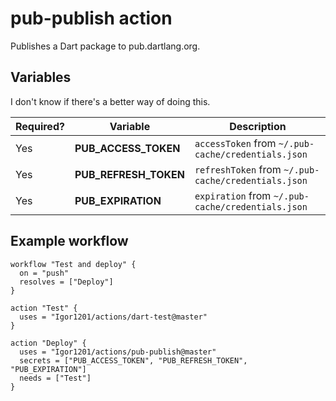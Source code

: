 # pub-publish action

Publishes a Dart package to pub.dartlang.org.

## Variables

I don't know if there's a better way of doing this.

| Required? | Variable                 | Description                                         |
|-----------|--------------------------|-----------------------------------------------------|
| Yes       | **PUB_ACCESS_TOKEN**     | `accessToken` from `~/.pub-cache/credentials.json`  |
| Yes       | **PUB_REFRESH_TOKEN**    | `refreshToken` from `~/.pub-cache/credentials.json` |
| Yes       | **PUB_EXPIRATION**       | `expiration` from `~/.pub-cache/credentials.json`   |

## Example workflow

```hcl
workflow "Test and deploy" {
  on = "push"
  resolves = ["Deploy"]
}

action "Test" {
  uses = "Igor1201/actions/dart-test@master"
}

action "Deploy" {
  uses = "Igor1201/actions/pub-publish@master"
  secrets = ["PUB_ACCESS_TOKEN", "PUB_REFRESH_TOKEN", "PUB_EXPIRATION"]
  needs = ["Test"]
}
```
